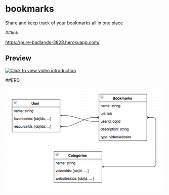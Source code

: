 # bookmarks

Share and keep track of your bookmarks all in one place

##link

https://pure-badlands-3828.herokuapp.com/

## Preview

[![Click to view video introduction](https://i.ytimg.com/vi_webp/h4wdthnEEPA/mqdefault.webp)](https://www.youtube.com/watch?v=h4wdthnEEPA "Quick Intro")


##ERD

![](./public/images/ERD.png)

